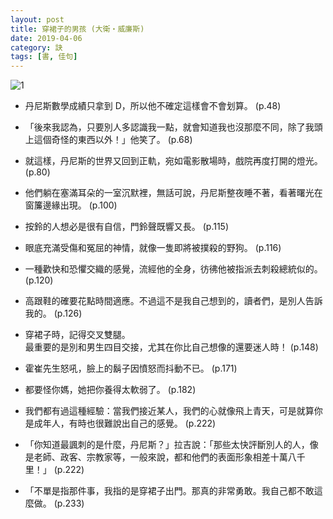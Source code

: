 ```yaml
---
layout: post
title: 穿裙子的男孩 (大衛‧威廉斯)
date: 2019-04-06
category: 訣
tags: [書, 佳句]
---
```


![1](https://doltegg.github.io/blog/assets/images/2019/skirtboy.jpg)

- 丹尼斯數學成績只拿到 D，所以他不確定這樣會不會划算。 (p.48)


- 「後來我認為，只要別人多認識我一點，就會知道我也沒那麼不同，除了我頭上這個奇怪的東西以外！」他笑了。 (p.68)


- 就這樣，丹尼斯的世界又回到正軌，宛如電影散場時，戲院再度打開的燈光。 (p.80)


- 他們躺在塞滿耳朵的一室沉默裡，無話可說，丹尼斯整夜睡不著，看著曙光在窗簾邊緣出現。 (p.100)


- 按鈴的人想必是很有自信，門鈴聲既響又長。 (p.115)


- 眼底充滿受傷和冤屈的神情，就像一隻即將被撲殺的野狗。 (p.116)


- 一種歡快和恐懼交織的感覺，流經他的全身，彷彿他被指派去刺殺總統似的。 (p.120)


- 高跟鞋的確要花點時間適應。不過這不是我自己想到的，讀者們，是別人告訴我的。 (p.126)


- 穿裙子時，記得交叉雙腿。<br />
最重要的是別和男生四目交接，尤其在你比自己想像的還要迷人時！ (p.148)


- 霍崔先生怒吼，臉上的鬍子因憤怒而抖動不已。 (p.171)


- 都要怪你媽，她把你養得太軟弱了。 (p.182)


- 我們都有過這種經驗：當我們接近某人，我們的心就像飛上青天，可是就算你是成年人，有時也很難說出自己的感覺。 (p.222)


- 「你知道最諷刺的是什麼，丹尼斯？」拉吉說：「那些太快評斷別人的人，像是老師、政客、宗教家等，一般來說，都和他們的表面形象相差十萬八千里！」 (p.222)


- 「不單是指那件事，我指的是穿裙子出門。那真的非常勇敢。我自己都不敢這麼做。 (p.233)
